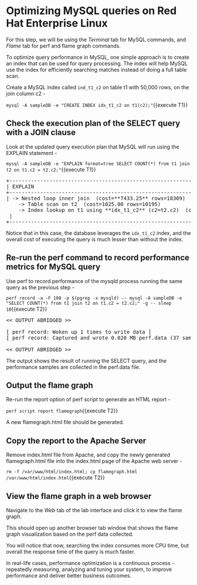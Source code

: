 # Optimizing MySQL queries on Red Hat Enterprise Linux

For this step, we will be using the *Terminal* tab for MySQL commands, and *Flame* tab for perf and flame graph commands. 

To optimize query performance in MySQL, one simple approach is to create an index that can be used for query processing. The index will help MySQL use the index for efficiently searching matches instead of doing a full table scan. 

Create a MySQL index called `ind_t1_c2` on table t1 with 50,000 rows, on the join column c2 - 

`mysql -A sampleDB -e "CREATE INDEX idx_t1_c2 on t1(c2);"`{{execute T1}}

## Check the execution plan of the SELECT query with a JOIN clause

Look at the updated query execution plan that MySQL will run using the EXPLAIN statement - 

`mysql -A sampleDB -e "EXPLAIN format=tree SELECT COUNT(*) from t1 join t2 on t1.c2 = t2.c2;"`{{execute T1}}

<pre class="file">
+-----------------------------------------------------------------------------------------------------------------------------------------------------------------------------------+
| EXPLAIN                                                                                                                                                                           |
+-----------------------------------------------------------------------------------------------------------------------------------------------------------------------------------+
| -> Nested loop inner join  (cost=**7433.25** rows=18309)
    -> Table scan on t2  (cost=1025.00 rows=10195)
    -> Index lookup on t1 using **idx_t1_c2** (c2=t2.c2)  (cost=0.45 rows=2)
 |
+-----------------------------------------------------------------------------------------------------------------------------------------------------------------------------------+
</pre>

Notice that in this case, the database leverages the `idx_t1_c2` index, and the overall cost of executing the query is much lesser than without the index.

## Re-run the perf command to record performance metrics for MySQL query

Use perf to record performance of the mysqld process running the same query as the previous step - 

`perf record -a -F 100 -p $(pgrep -x mysqld) -- mysql -A sampleDB -e "SELECT COUNT(*) from t1 join t2 on t1.c2 = t2.c2;" -g -- sleep 10`{{execute T2}}

<pre class="file">
<< OUTPUT ABRIDGED >>

[ perf record: Woken up 1 times to write data ]
[ perf record: Captured and wrote 0.020 MB perf.data (37 samples) ]

<< OUTPUT ABRIDGED >>
</pre>

The output shows the result of running the SELECT query, and the performance samples are collected in the perf.data file.

## Output the flame graph ##
Re-run the report option of perf script to generate an HTML report - 

`perf script report flamegraph`{{execute T2}}

A new flamegraph.html file should be generated.

## Copy the report to the Apache Server ##

Remove index.html file from Apache, and copy the newly generated flamegraph.html file into the index.html page of the Apache web server - 

`rm -f /var/www/html/index.html; cp flamegraph.html /var/www/html/index.html`{{execute T2}}

## View the flame graph in a web browser ##
Navigate to the *Web* tab of the lab interface and click it to view the flame graph.  

This should open up another browser tab window that shows the flame graph visualization based on the perf data collected. 

You will notice that now, searching the index consumes more CPU time, but overall the response time of the query is much faster. 

In real-life cases, performance optimization is a continuous process - repeatedly measuring, analyzing and tuning your system, to improve performance and deliver better business outcomes.
